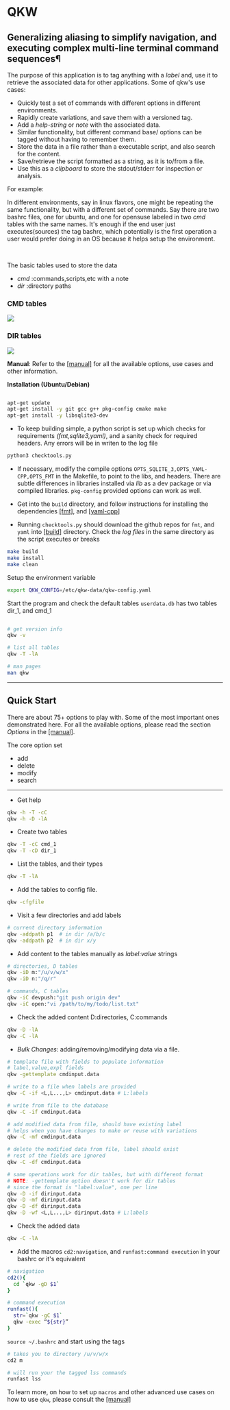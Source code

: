 # QKW 
## Generalizing aliasing to simplify navigation, and executing complex multi-line terminal command sequences¶

The purpose of this application is to tag anything with a _label_ and, use it to retrieve the associated data for other applications. Some of qkw's use cases:

* Quickly test a set of commands with different options in different environments. 
* Rapidly create variations, and save them with a versioned tag. 
* Add a _help-string_ or _note_ with the associated data.
* Similar functionality, but different command base/ options can be tagged without having to remember them. 
* Store the data in a file rather than a executable script, and also search for the content. 
* Save/retrieve the script formatted as a string, as it is to/from a file. 
* Use this as a _clipboard_ to store the stdout/stderr for inspection or analysis. 

For example:

In different environments, say in linux flavors, one might be repeating the same functionality, but with a different set of commands. Say there are two bashrc files, one for ubuntu, and one for opensuse labeled in two _cmd_ tables with the same names. It's enough if the end user just executes(sources) the tag bashrc, which potentially is the first operation a user would prefer doing in an OS because it helps setup the environment. 


<br>


The basic tables used to store the data

*  _cmd_ :commands,scripts,etc with a note
*  _dir_ :directory paths


### CMD tables
![](https://github.com/ravijanjam/qkw/blob/master/docs/cmd_table.png)

### DIR tables
![](https://github.com/ravijanjam/qkw/blob/master/docs/dir_table.png)

**Manual**: Refer to the [[manual]](https://github.com/ravijanjam/qkw/blob/master/docs/qkw-manual.pdf) for all the available options, use cases and other information.  

**Installation (Ubuntu/Debian)**

```bash

apt-get update
apt-get install -y git gcc g++ pkg-config cmake make
apt-get install -y libsqlite3-dev
```

* To keep building simple, a python script is set up which checks for requirements _(fmt,sqlite3,yaml)_, and a sanity check for required headers. Any errors will be in writen to the log file
```bash
python3 checktools.py
```
* If necessary, modify the compile options `OPTS_SQLITE_3,OPTS_YAML-CPP,OPTS_FMT` in the Makefile, to point to the libs, and headers. There are subtle differences in libraries installed via _lib_ as a dev package or via compiled libraries. `pkg-config` provided options can work as well. 

* Get into the `build` directory, and follow instructions for installing the dependencies [[fmt]](https://github.com/fmtlib/fmt), and [[yaml-cpp]](https://github.com/jbeder/yaml-cpp)

* Running `checktools.py` should download the github repos for `fmt`, and `yaml` into [[build]](github.com/ravijanjam/qkw/build) directory. Check the _log files_ in the same directory as the script executes or breaks


```bash
make build
make install
make clean
```

Setup the environment variable
```bash
export QKW_CONFIG=/etc/qkw-data/qkw-config.yaml
```

Start the program and check the default tables `userdata.db` has two tables dir\_1, and cmd\_1

```bash

# get version info
qkw -v

# list all tables
qkw -T -lA 

# man pages
man qkw
```

<hr>

## Quick Start

There are about 75+ options to play with. Some of the most important ones demonstrated here. For all the available options, please read the section _Options_ in the [[manual]](https://github.com/ravijanjam/qkw/blob/master/docs/qkw-manual.pdf). 

The core option set 
* add
* delete
* modify
* search

<hr>

* Get help
```bash
qkw -h -T -cC
qkw -h -D -lA
```

* Create two tables
```bash
qkw -T -cC cmd_1
qkw -T -cD dir_1
```

* List the tables, and their types
```bash
qkw -T -lA
```

* Add the tables to config file. 
```bash
qkw -cfgfile
```

* Visit a few directories and add labels
```bash
# current directory information 
qkw -addpath p1  # in dir /a/b/c
qkw -addpath p2  # in dir x/y
```

* Add content to the tables manually as _label:value_ strings
```bash
# directories, D tables
qkw -iD m:"/u/v/w/x"
qkw -iD n:"/q/r"

# commands, C tables
qkw -iC devpush:"git push origin dev"
qkw -iC open:"vi /path/to/my/todo/list.txt"
```

* Check the added content D:directories, C:commands
```bash
qkw -D -lA
qkw -C -lA
```


* _Bulk Changes_: adding/removing/modifying data via a file.
```bash
# template file with fields to populate information
# label,value,expl fields
qkw -gettemplate cmdinput.data 

# write to a file when labels are provided
qkw -C -if <L,L...,L> cmdinput.data # L:labels

# write from file to the database
qkw -C -if cmdinput.data

# add modified data from file, should have existing label
# helps when you have changes to make or reuse with variations
qkw -C -mf cmdinput.data

# delete the modified data from file, label should exist
# rest of the fields are ignored
qkw -C -df cmdinput.data

# same operations work for dir tables, but with different format
# NOTE: -gettemplate option doesn't work for dir tables
# since the format is "label:value", one per line
qkw -D -if dirinput.data
qkw -D -mf dirinput.data
qkw -D -df dirinput.data
qkw -D -wf <L,L...,L> dirinput.data # L:labels
```

* Check the added data
```bash
qkw -C -lA
```

* Add the macros `cd2:navigation`, and `runfast:command execution` in your bashrc or it's equivalent

```bash
# navigation
cd2(){
  cd `qkw -gD $1`
}

# command execution
runfast(){
  str=`qkw -gC $1`
  qkw -exec “${str}”
}
```

`source ~/.bashrc` and start using the tags

```bash
# takes you to directory /u/v/w/x
cd2 m 
```

```bash
# will run your the tagged lss commands
runfast lss 
```

To learn more, on how to set up `macros` and other advanced use cases on how to use `qkw`, please consult the [[manual]](https://github.com/ravijanjam/qkw/blob/master/docs/qkw-manual.pdf)
